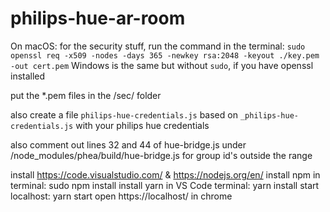 # philips-hue-ar-room

On macOS:
for the security stuff, run the command in the terminal:
`sudo openssl req -x509 -nodes -days 365 -newkey rsa:2048 -keyout ./key.pem -out cert.pem`
Windows is the same but without `sudo`, if you have openssl installed

put the \*.pem files in the /sec/ folder

also create a file `philips-hue-credentials.js` based on `_philips-hue-credentials.js` with your philips hue credentials

also comment out lines 32 and 44 of hue-bridge.js under /node_modules/phea/build/hue-bridge.js for group id's outside the range

install https://code.visualstudio.com/ & https://nodejs.org/en/
install npm in terminal: sudo npm install
install yarn in VS Code terminal: yarn install
start localhost: yarn start
open https://localhost/ in chrome
